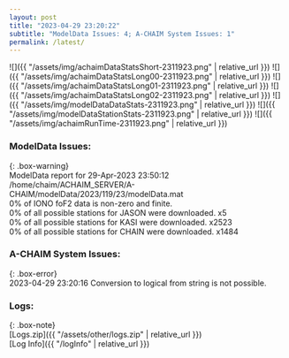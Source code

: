```yaml
---
layout: post
title: "2023-04-29 23:20:22"
subtitle: "ModelData Issues: 4; A-CHAIM System Issues: 1"
permalink: /latest/
---
```


![]({{ "/assets/img/achaimDataStatsShort-2311923.png" | relative_url }})
![]({{ "/assets/img/achaimDataStatsLong00-2311923.png" | relative_url }})
![]({{ "/assets/img/achaimDataStatsLong01-2311923.png" | relative_url }})
![]({{ "/assets/img/achaimDataStatsLong02-2311923.png" | relative_url }})
![]({{ "/assets/img/modelDataDataStats-2311923.png" | relative_url }})
![]({{ "/assets/img/modelDataStationStats-2311923.png" | relative_url }})
![]({{ "/assets/img/achaimRunTime-2311923.png" | relative_url }})


### ModelData Issues:  
  
{: .box-warning}  
 ModelData report for 29-Apr-2023 23:50:12   
 /home/chaim/ACHAIM_SERVER/A-CHAIM/modelData/2023/119/23/modelData.mat   
 0% of IONO foF2 data is non-zero and finite.   
 0% of all possible stations for JASON were downloaded. x5   
 0% of all possible stations for KASI were downloaded. x2523   
 0% of all possible stations for CHAIN were downloaded. x1484   
  
### A-CHAIM System Issues:  
  
{: .box-error}  
2023-04-29 23:20:16 Conversion to logical from string is not possible.  

### Logs:  
  
{: .box-note}  
[Logs.zip]({{ "/assets/other/logs.zip" | relative_url }})  
[Log Info]({{ "/logInfo" | relative_url }})  
